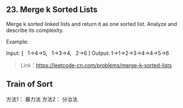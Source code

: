 ## 23. Merge k Sorted Lists
Merge k sorted linked lists and return it as one sorted list. Analyze and describe its complexity.

Example:

Input:
[
  1->4->5,
  1->3->4,
  2->6
]
Output: 1->1->2->3->4->4->5->6

>Link：https://leetcode-cn.com/problems/merge-k-sorted-lists

## Train of Sort
方法1：
暴力法
方法2：
分治法